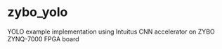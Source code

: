 # zybo_yolo
YOLO example implementation using Intuitus CNN accelerator on ZYBO ZYNQ-7000 FPGA board 

